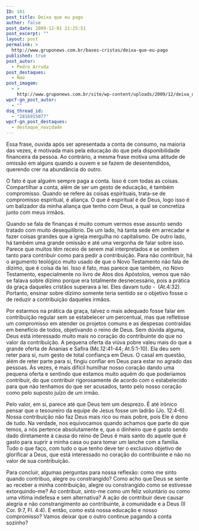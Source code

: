 ```yaml
---
ID: 101
post_title: Deixa que eu pago
author: false
post_date: 2009-12-01 21:25:51
post_excerpt: ""
layout: post
permalink: >
  http://www.gruponews.com.br/bases-cristas/deixa-que-eu-pago
published: true
post_autor:
  - Pedro Arruda
post_destaques:
  - Nao
post_imagem:
  - >
    http://www.gruponews.com.br/site/wp-content/uploads/2009/12/deixa_que_eu_pago.jpg
wpcf-gn_post_autor:
  - ""
dsq_thread_id:
  - "2816915077"
wpcf-gn_post_destaques:
  - destaque_novidade
---
```

Essa frase, ouvida após ser apresentada a conta de consumo, na maioria das vezes, é motivada mais pela educação do que pela disponibilidade financeira da pessoa. Ao contrário, a mesma frase motiva uma atitude de omissão em alguns quando a ouvem e se fazem de desentendidos, querendo crer na abundância do outro.

O fato é que alguém sempre paga a conta. Isso é com todas as coisas. Compartilhar a conta, além de ser um gesto de educação, é também compromisso. Quando se refere às coisas espirituais, trata-se de compromisso espiritual, é aliança. O que é espiritual é de Deus, logo isso é um balizador da minha aliança que tenho com Deus, a qual se concretiza junto com meus irmãos.

Quando se fala de finanças é muito comum vermos esse assunto sendo tratado com muito desequilíbrio. De um lado, há tanta sede em arrecadar e fazer coisas grandes que a igreja mergulha no capitalismo. De outro lado, há também uma grande omissão e até uma vergonha de falar sobre isso. Parece que muitos têm receio de serem mal interpretados e se omitem tanto para contribuir como para pedir a contribuição. Para não contribuir, há o argumento teológico muito usado de que o Novo Testamento não fala de dízimo, que é coisa da lei. Isso é fato, mas parece que também, no Novo Testamento, especialmente no livro de Atos dos Apóstolos, vemos que não se falava sobre dízimo porque era totalmente desnecessário, pois a prática da graça daqueles cristãos superava a lei. Eles davam tudo -  (At.4:32). Portanto, ensinar sobre dízimo somente teria sentido se o objetivo fosse o de reduzir a contribuição daqueles irmãos.

Por estarmos na prática da graça, talvez o mais adequado fosse falar em contribuição regular sem se estabelecer um percentual, mas que refletisse um compromisso em atender os projetos comuns e as despesas contraídas em benefício de todos, objetivando o reino de Deus. Sem dúvida alguma, Deus está interessado muito mais no coração do contribuinte do que no valor da contribuição. A pequena oferta da viúva pobre valeu mais do que a grande oferta de Ananias e Safira (Mc.12:41-44; At.5:1-10). Ela deu sem reter para si, num gesto de total confiança em Deus. O casal em questão, além de reter parte para si, fingiu confiar em Deus para estar no agrado das pessoas. Às vezes, é mais difícil humilhar nosso coração dando uma pequena oferta e sentindo que estamos muito aquém do que poderíamos contribuir, do que contribuir rigorosamente de acordo com o estabelecido para que não tenhamos do que ser acusados, tanto pelo nosso coração como pelo suposto juízo de um irmão.

Pelo valor, em si, parece até que Deus tem um desprezo. É até irônico pensar que o tesoureiro da equipe de Jesus fosse um ladrão (Jo. 12:4-6). Nossa contribuição não faz Deus mais rico ou mais pobre, pois Ele é dono de tudo. Na verdade, nos equivocamos quando achamos que parte do que temos, a nós pertence absolutamente e, que o dinheiro que é gasto sendo dado diretamente à causa do reino de Deus é mais santo do aquele que é gasto para suprir a minha casa ou para tomar um lanche com a família. Tudo o que faço, com tudo o que tenho deve ter o exclusivo objetivo de glorificar a Deus, que está interessado no coração do contribuinte e não no valor de sua contribuição.

Para concluir, algumas perguntas para nossa reflexão: como me sinto quando contribuo, alegre ou constrangido? Como acho que Deus se sente ao receber a minha contribuição, alegre ou constrangido como se estivesse extorquindo-me? Ao contribuir, sinto-me como um feliz voluntário ou como uma vítima indefesa e sem alternativa? A ação de contribuir deve causar alegria e não constrangimento ao contribuinte, à comunidade e a Deus (II Cor. 9:7, Fl. 4:4). E então, como está nossa educação e nosso compromisso? Vamos deixar que o outro continue pagando a conta sozinho?